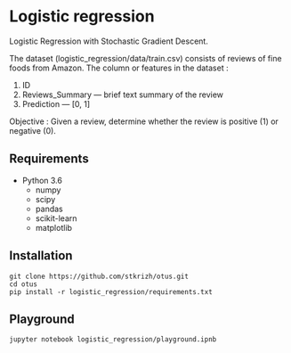 # Logistic regression
Logistic Regression with Stochastic Gradient Descent.

The dataset (logistic_regression/data/train.csv) consists of 
reviews of fine foods from Amazon. The column or features in the dataset :
1. ID
2. Reviews_Summary — brief text summary of the review
3. Prediction — [0, 1]

Objective : Given a review, determine whether the review is positive (1) or negative (0).

## **Requirements**
* Python 3.6
  - numpy
  - scipy
  - pandas
  - scikit-learn
  - matplotlib

## **Installation**
```
git clone https://github.com/stkrizh/otus.git
cd otus
pip install -r logistic_regression/requirements.txt
```

## **Playground**
```
jupyter notebook logistic_regression/playground.ipnb
```
